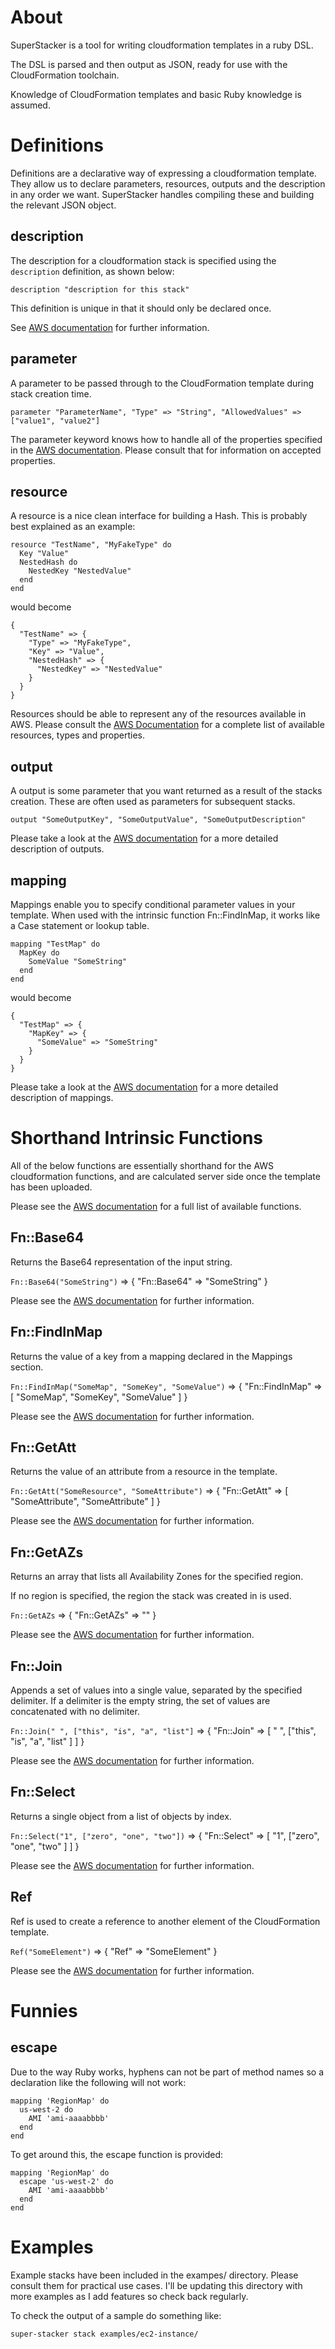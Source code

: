 About
=====

SuperStacker is a tool for writing cloudformation templates in a ruby DSL.

The DSL is parsed and then output as JSON, ready for use with the
CloudFormation toolchain.

Knowledge of CloudFormation templates and basic Ruby knowledge is assumed.

Definitions
===========

Definitions are a declarative way of expressing a cloudformation template. They
allow us to declare parameters, resources, outputs and the description in any
order we want. SuperStacker handles compiling these and building the relevant
JSON object.

description
-----------

The description for a cloudformation stack is specified using the `description`
definition, as shown below:

`description "description for this stack"`

This definition is unique in that it should only be declared once.

See [AWS documentation][1] for further information.

[1]: http://docs.aws.amazon.com/AWSCloudFormation/latest/UserGuide/template-description-structure.html

parameter
---------

A parameter to be passed through to the CloudFormation template during stack
creation time.

`parameter "ParameterName", "Type" => "String", "AllowedValues" => ["value1", "value2"]`

The parameter keyword knows how to handle all of the properties specified in the
[AWS documentation][2]. Please consult that for information on accepted
properties.

[2]: http://docs.aws.amazon.com/AWSCloudFormation/latest/UserGuide/parameters-section-structure.html

resource
--------

A resource is a nice clean interface for building a Hash. This is probably best
explained as an example:

    resource "TestName", "MyFakeType" do
      Key "Value"
      NestedHash do
        NestedKey "NestedValue"
      end
    end

would become

    {
      "TestName" => {
        "Type" => "MyFakeType",
        "Key" => "Value",
        "NestedHash" => {
          "NestedKey" => "NestedValue"
        }
      }
    }

Resources should be able to represent any of the resources available in AWS.
Please consult the [AWS Documentation][3] for a complete list of available
resources, types and properties.

[3]: http://docs.aws.amazon.com/AWSCloudFormation/latest/UserGuide/aws-template-resource-type-ref.html

output
------

A output is some parameter that you want returned as a result of the stacks
creation. These are often used as parameters for subsequent stacks.

`output "SomeOutputKey", "SomeOutputValue", "SomeOutputDescription"`

Please take a look at the [AWS documentation][4] for a more detailed description
of outputs.

[4]: http://docs.aws.amazon.com/AWSCloudFormation/latest/UserGuide/concept-outputs.html

mapping
-------

Mappings enable you to specify conditional parameter values in your template.
When used with the intrinsic function Fn::FindInMap, it works like a Case
statement or lookup table.

    mapping "TestMap" do
      MapKey do
        SomeValue "SomeString"
      end
    end

would become

    {
      "TestMap" => {
        "MapKey" => {
          "SomeValue" => "SomeString"
        }
      }
    }

Please take a look at the [AWS documentation][5] for a more detailed description
of mappings.

[5]: http://docs.aws.amazon.com/AWSCloudFormation/latest/UserGuide/concept-mappings.html

Shorthand Intrinsic Functions
=============================

All of the below functions are essentially shorthand for the AWS cloudformation
functions, and are calculated server side once the template has been uploaded.

Please see the [AWS documentation][6] for a full list of available functions.

[6]: http://docs.aws.amazon.com/AWSCloudFormation/latest/UserGuide/intrinsic-function-reference.html

Fn::Base64
----------

Returns the Base64 representation of the input string.

`Fn::Base64("SomeString")`
=> { "Fn::Base64" => "SomeString" }

Please see the [AWS documentation][7] for further information.

[7]: http://docs.aws.amazon.com/AWSCloudFormation/latest/UserGuide/intrinsic-function-reference-base64.html

Fn::FindInMap
-------------

Returns the value of a key from a mapping declared in the Mappings section.

`Fn::FindInMap("SomeMap", "SomeKey", "SomeValue")`
=> { "Fn::FindInMap" => [ "SomeMap", "SomeKey", "SomeValue" ] }

Please see the [AWS documentation][8] for further information.

[8]: http://docs.aws.amazon.com/AWSCloudFormation/latest/UserGuide/intrinsic-function-reference-findinmap.html

Fn::GetAtt
----------

Returns the value of an attribute from a resource in the template.

`Fn::GetAtt("SomeResource", "SomeAttribute")`
=> { "Fn::GetAtt" => [ "SomeAttribute", "SomeAttribute" ] }

Please see the [AWS documentation][9] for further information.

[9]: http://docs.aws.amazon.com/AWSCloudFormation/latest/UserGuide/intrinsic-function-reference-getatt.html

Fn::GetAZs
----------

Returns an array that lists all Availability Zones for the specified region.

If no region is specified, the region the stack was created in is used.

`Fn::GetAZs`
=> { "Fn::GetAZs" => "" }

Please see the [AWS documentation][10] for further information.

[10]: http://docs.aws.amazon.com/AWSCloudFormation/latest/UserGuide/intrinsic-function-reference-getavailabilityzones.html

Fn::Join
--------

Appends a set of values into a single value, separated by the specified
delimiter. If a delimiter is the empty string, the set of values are
concatenated with no delimiter.

`Fn::Join(" ", ["this", "is", "a", "list"]`
=> { "Fn::Join" => [ " ", ["this", "is", "a", "list" ] ] }

Please see the [AWS documentation][11] for further information.

[11]: http://docs.aws.amazon.com/AWSCloudFormation/latest/UserGuide/intrinsic-function-reference-join.html

Fn::Select
----------

Returns a single object from a list of objects by index.

`Fn::Select("1", ["zero", "one", "two"])`
=> { "Fn::Select" => [ "1", ["zero", "one", "two" ] ] }

Please see the [AWS documentation][12] for further information.

[12]: http://docs.aws.amazon.com/AWSCloudFormation/latest/UserGuide/intrinsic-function-reference-join.html

Ref
---

Ref is used to create a reference to another element of the CloudFormation
template.

`Ref("SomeElement")`
=> { "Ref" => "SomeElement" }

Please see the [AWS documentation][13] for further information.

[13]: http://docs.aws.amazon.com/AWSCloudFormation/latest/UserGuide/intrinsic-function-reference-ref.html

Funnies
=======

escape
------

Due to the way Ruby works, hyphens can not be part of method names so a
declaration like the following will not work:

    mapping 'RegionMap' do
      us-west-2 do
        AMI 'ami-aaaabbbb'
      end
    end

To get around this, the escape function is provided:

    mapping 'RegionMap' do
      escape 'us-west-2' do
        AMI 'ami-aaaabbbb'
      end
    end

Examples
========

Example stacks have been included in the exampes/ directory. Please consult
them for practical use cases. I'll be updating this directory with more examples
as I add features so check back regularly.

To check the output of a sample do something like:

`super-stacker stack examples/ec2-instance/`

